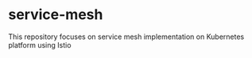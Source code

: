 # service-mesh
This repository focuses on service mesh implementation on Kubernetes platform using Istio
